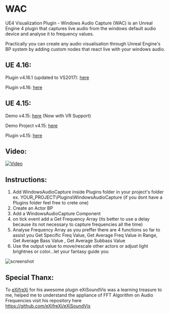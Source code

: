 # WAC
UE4 Visualization Plugin - Windows Audio Capture (WAC) is an Unreal Engine 4 plugin that captures live audio from the windows default audio device and analyse it to frequency values. 

Practically you can create any audio visualisation through Unreal Engine's BP system by adding custom nodes that react live with your windows audio.

UE 4.16:
-------------
Plugin v4.16.1 (updated to VS2017): [here](https://github.com/kwstasg/WAC/releases/download/WAC_Plugin_Packaged_4.16/WAC_Plugin_Packaged_4.16.1.rar)

Plugin v4.16: [here](https://github.com/kwstasg/WAC/releases/download/WAC_Plugin_Packaged_4.16/WAC_Plugin_Packaged_4.16.rar)

UE 4.15:
-------------
Demo v4.15: [here](https://www.dropbox.com/s/t0irs476zrjkwwf/WAC_Demo.rar?dl=0) (Now with VR Support)

Demo Project v4.15: [here](https://github.com/kwstasg/WAC/releases/download/WAC_Project_4.15/WAC_Project4.15.zip) 

Plugin v4.15: [here](https://github.com/kwstasg/WAC/releases/download/WAC_Plugin_Packaged_4.15/WAC_Plugin_Packaged_4.15.rar)

Video:
-------------
[![Video](https://img.youtube.com/vi/tyapMcqbpHk/0.jpg)](https://www.youtube.com/watch?v=tyapMcqbpHk)


Instructions:
-------------
1. Add WindowsAudioCapture inside Plugins folder in your project's folder ex. YOUR_PROJECT\Plugins\WindowsAudioCapture (if you dont have a Plugins folder feel free to crete one)
2. Create an Actor BP
3. Add a WindowsAudioCapture Component
4. on tick event add a Get Frequency Array (its better to use a delay because its not necessary to capture frequencies all the time)
5. Analyse Frequency Array as you preffer there are 4 functions so far to assist you Get Specific Freq Value, Get Average Freq Value in Range, Get Average Bass Value , Get Average Subbass Value
6. Use the output value to move/rescale other actors or adjust light brightnes or color...let your fantasy guide you

![screenshot](https://p5.zdusercontent.com/attachment/374006/6SWd1erlARSx3IeDCFgjZhLBZ?token=eyJhbGciOiJkaXIiLCJlbmMiOiJBMTI4Q0JDLUhTMjU2In0..S4SUMiqoz5mJOQw4AYBrDw.iLnxELpC8rxSyx4fWI41YVtuqVSqL9kp-1Gqp0aSoL8EX7mMEdmNWUkRWp39iZ-hfJLYDiIlMOCUAk-HwrVyr5hL4r57XSXDB0C5okelq8iIGnvOfXL585_-XAO19eThCISn6DTYKDBCNaJhanepGYIjp1JdRj5NPYdqboE_T684k43yR6ygqPcT8db35oDnB5auyS8-XxMl_dsP_6kULWGt_k569gMgHGA1kxOecOYGIybOlHcVExQihaM_s2_0DdxuAChjV6TGpsF8QOHD15U6MPI4-WUixlBF-zoMqs4.Oa9CaspSy9aRveiAyhsV9w)

Special Thanx:
-------------
To [eXifreXi](https://github.com/eXifreXi) for his awesome plugin eXiSoundVis was a learning treasure to me, helped me to understand the appliance of FFT Algorithm on Audio Frequencies visit his repository here https://github.com/eXifreXi/eXiSoundVis
